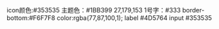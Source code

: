 icon颜色:#353535
主题色：#1BB399  27,179,153
1号字：#333
border-bottom:#F6F7F8
color:rgba(77,87,100,1);
label #4D5764
input #353535